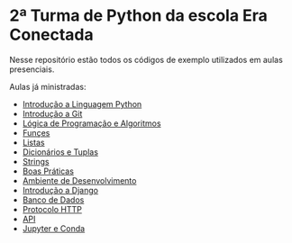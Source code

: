 # 2ª Turma de Python da escola Era Conectada

Nesse repositório estão todos os códigos de exemplo utilizados em aulas presenciais.

Aulas já ministradas:
- [Introdução a Linguagem Python](https://drive.google.com/open?id=19BUbXac1UInrp2e6FWW505ntJSLV7h_2G8WzKjfSCXU)
- [Introdução a Git](https://drive.google.com/open?id=1f2BcW0HZN_CSkZZbjzJWppl7VxsT_L6TWEf8aL0P0eM)
- [Lógica de Programação e Algoritmos](https://drive.google.com/open?id=120CGNcL4EejeROvMUd0vCCfDP80C_kWurIXcZGdhVJI)
- [Funçes](https://drive.google.com/open?id=1tJWkYA6dOru4nIx4ijwpOPlWGq80oXhGd5R_9B_mU68)
- [Listas](https://drive.google.com/open?id=1us9vNQX57ut9cSKVn9fBJoMFt5Br3iVNhl0TDYC_CIo)
- [Dicionários e Tuplas](https://drive.google.com/open?id=1fh0u4BCDKNd42RYPNtuXamzz7yScaTEJK_q9Ak95hX8)
- [Strings](https://drive.google.com/open?id=13ozADwt8vxu3Qm6nlJHGXOAI7B-_Oa6z3-8fCAzGGLI)
- [Boas Práticas](https://drive.google.com/open?id=1vfTteEHI18f6se4MWTqx3gYKMIY7aI2aU3tlKGh_-Pg)
- [Ambiente de Desenvolvimento](https://drive.google.com/open?id=1bfsAIBRP9C5CKmuaC0HtC9Sei6Z0kNCx5REw3Uwents)
- [Introdução a Django](https://drive.google.com/open?id=1lU0Fzp6MjqOVMykVCwTtk5rS4QNwgX8DHciBf4dJQGc)
- [Banco de Dados](https://drive.google.com/open?id=1QemTT5PrPbdgVg5iMuvRtMORkiHgW_LvhT5Qm9VLjag)
- [Protocolo HTTP](https://docs.google.com/presentation/d/1M8O7AJXF6WRisljoDtN9ZOflPirpuCrDlbfw3k8dxZY/edit?usp=sharing)
- [API](https://docs.google.com/presentation/d/1d5bUNGL6TerHp3IzwLUrfk_zijYN-uHXQxQ58yAuCmA/edit?usp=sharing)
- [Jupyter e Conda](https://drive.google.com/open?id=1NpLmCvEWwfV30K80tdEDRo2QABrP8Eo3nEn2ib8QlLg)

